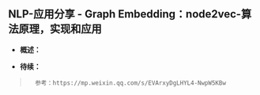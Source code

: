 ## NLP-应用分享 - Graph Embedding：node2vec-算法原理，实现和应用
- **概述：**
>
>
>
>
>
>
>
>
>
>
>
>
>
>
>
>
>
>
>
>
>
>
>

- **待续：**
>       参考：https://mp.weixin.qq.com/s/EVArxyDgLHYL4-NwpW5KBw
>
>
>
>
>
>
>
>
>
>
>
>
>
>
>
